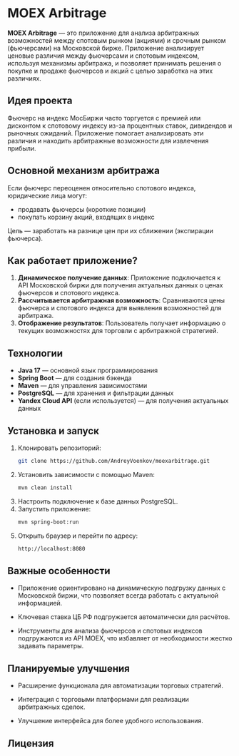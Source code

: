 # MOEX Arbitrage

**MOEX Arbitrage** — это приложение для анализа арбитражных возможностей между спотовым рынком (акциями) и срочным рынком (фьючерсами) на Московской бирже. Приложение анализирует ценовые различия между фьючерсами и спотовым индексом, используя механизмы арбитража, и позволяет принимать решения о покупке и продаже фьючерсов и акций с целью заработка на этих различиях.

## Идея проекта

Фьючерс на индекс МосБиржи часто торгуется с премией или дисконтом к спотовому индексу из-за процентных ставок, дивидендов и рыночных ожиданий. Приложение помогает анализировать эти различия и находить арбитражные возможности для извлечения прибыли.

## Основной механизм арбитража

Если фьючерс переоценен относительно спотового индекса, юридические лица могут:
- продавать фьючерсы (короткие позиции)
- покупать корзину акций, входящих в индекс

Цель — заработать на разнице цен при их сближении (экспирации фьючерса).

## Как работает приложение?

1. **Динамическое получение данных**: Приложение подключается к API Московской биржи для получения актуальных данных о ценах фьючерсов и спотового индекса.
2. **Рассчитывается арбитражная возможность**: Сравниваются цены фьючерса и спотового индекса для выявления возможностей для арбитража.
3. **Отображение результатов**: Пользователь получает информацию о текущих возможностях для торговли с арбитражной стратегией.

## Технологии

- **Java 17** — основной язык программирования
- **Spring Boot** — для создания бэкенда
- **Maven** — для управления зависимостями
- **PostgreSQL** — для хранения и фильтрации данных
- **Yandex Cloud API** (если используется) — для получения актуальных данных

## Установка и запуск

1. Клонировать репозиторий:
   ```bash
   git clone https://github.com/AndreyVoenkov/moexarbitrage.git
2. Установить зависимости с помощью Maven:
   ```bash
   mvn clean install
4. Настроить подключение к базе данных PostgreSQL.
5. Запустить приложение:
   ```bash
   mvn spring-boot:run
7. Открыть браузер и перейти по адресу:
   ```bash
   http://localhost:8080
   
## Важные особенности
- Приложение ориентировано на динамическую подгрузку данных с Московской биржи, что позволяет всегда работать с актуальной информацией.

- Ключевая ставка ЦБ РФ подгружается автоматически для расчётов.

- Инструменты для анализа фьючерсов и спотовых индексов подгружаются из API МОЕХ, что избавляет от необходимости жестко задавать параметры.

## Планируемые улучшения
- Расширение функционала для автоматизации торговых стратегий.

- Интеграция с торговыми платформами для реализации арбитражных сделок.

- Улучшение интерфейса для более удобного использования.

## Лицензия 

